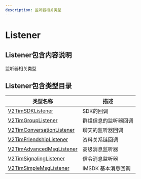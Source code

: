```yaml
---
description: 监听器相关类型
---
```


# Listener

## Listener包含内容说明

监听器相关类型

## Listener包含类型目录

| 类型名称                                                      | 描述           |
| --------------------------------------------------------- | ------------ |
| [V2TimSDKListener](v2timsdklistener.md)                   | SDK的回调       |
| [V2TimGroupListener](v2timgrouplistener.md)               | 群组信息的监听器回调   |
| [V2TimConversationListener](v2timconversationlistener.md) | 聊天的监听器回调     |
| [V2TimFriendshipListener](v2timfriendshiplistener.md)     | 资料关系链回调      |
| [V2TimAdvancedMsgListener](v2timadvancedmsglistener.md)   | 高级消息监听器      |
| [V2TimSignalingListener](v2timsignalinglistener.md)       | 信令消息监听器      |
| [V2TimSimpleMsgListener](v2timsimplemsglistener.md)       | IMSDK 基本消息回调 |
